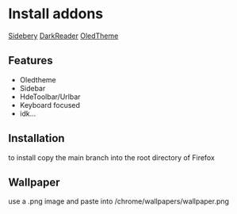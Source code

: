 # Install addons
[Sidebery](https://addons.mozilla.org/en-US/firefox/addon/sidebery/?utm_source=addons.mozilla.org&utm_medium=referral&utm_content=search)
[DarkReader](https://addons.mozilla.org/en-US/firefox/addon/darkreader/?utm_source=addons.mozilla.org&utm_medium=referral&utm_content=search)
[OledTheme](https://addons.mozilla.org/en-US/firefox/addon/black21/?utm_source=addons.mozilla.org&utm_medium=referral&utm_content=search)
## Features
- Oledtheme
- Sidebar
- HdeToolbar/Urlbar
- Keyboard focused
- idk...
## Installation
to install copy the main branch into the root directory of Firefox
## Wallpaper
use a .png image and paste into /chrome/wallpapers/wallpaper.png
